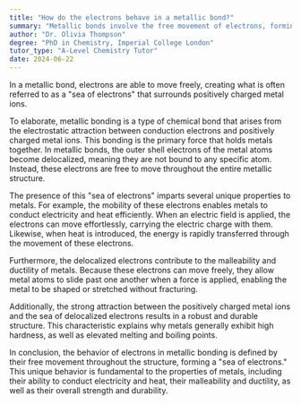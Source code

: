 ```yaml
---
title: "How do the electrons behave in a metallic bond?"
summary: "Metallic bonds involve the free movement of electrons, forming a 'sea of electrons' that surrounds positively charged metal ions, contributing to the properties of metals such as conductivity and malleability."
author: "Dr. Olivia Thompson"
degree: "PhD in Chemistry, Imperial College London"
tutor_type: "A-Level Chemistry Tutor"
date: 2024-06-22
---
```


In a metallic bond, electrons are able to move freely, creating what is often referred to as a "sea of electrons" that surrounds positively charged metal ions.

To elaborate, metallic bonding is a type of chemical bond that arises from the electrostatic attraction between conduction electrons and positively charged metal ions. This bonding is the primary force that holds metals together. In metallic bonds, the outer shell electrons of the metal atoms become delocalized, meaning they are not bound to any specific atom. Instead, these electrons are free to move throughout the entire metallic structure.

The presence of this "sea of electrons" imparts several unique properties to metals. For example, the mobility of these electrons enables metals to conduct electricity and heat efficiently. When an electric field is applied, the electrons can move effortlessly, carrying the electric charge with them. Likewise, when heat is introduced, the energy is rapidly transferred through the movement of these electrons.

Furthermore, the delocalized electrons contribute to the malleability and ductility of metals. Because these electrons can move freely, they allow metal atoms to slide past one another when a force is applied, enabling the metal to be shaped or stretched without fracturing.

Additionally, the strong attraction between the positively charged metal ions and the sea of delocalized electrons results in a robust and durable structure. This characteristic explains why metals generally exhibit high hardness, as well as elevated melting and boiling points.

In conclusion, the behavior of electrons in metallic bonding is defined by their free movement throughout the structure, forming a "sea of electrons." This unique behavior is fundamental to the properties of metals, including their ability to conduct electricity and heat, their malleability and ductility, as well as their overall strength and durability.
    